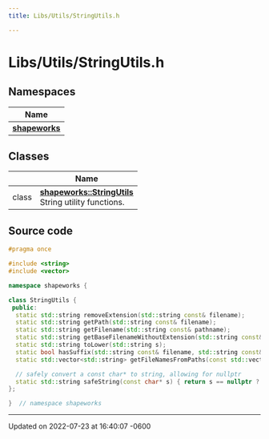 ```yaml
---
title: Libs/Utils/StringUtils.h

---
```


# Libs/Utils/StringUtils.h



## Namespaces

| Name           |
| -------------- |
| **[shapeworks](../Namespaces/namespaceshapeworks.md)**  |

## Classes

|                | Name           |
| -------------- | -------------- |
| class | **[shapeworks::StringUtils](../Classes/classshapeworks_1_1StringUtils.md)** <br>String utility functions.  |




## Source code

```cpp
#pragma once

#include <string>
#include <vector>

namespace shapeworks {

class StringUtils {
 public:
  static std::string removeExtension(std::string const& filename);
  static std::string getPath(std::string const& filename);
  static std::string getFilename(std::string const& pathname);
  static std::string getBaseFilenameWithoutExtension(std::string const& pathname);
  static std::string toLower(std::string s);
  static bool hasSuffix(std::string const& filename, std::string const& suffix);
  static std::vector<std::string> getFileNamesFromPaths(const std::vector<std::string>& paths);

  // safely convert a const char* to string, allowing for nullptr
  static std::string safeString(const char* s) { return s == nullptr ? std::string() : s; }
};

}  // namespace shapeworks
```


-------------------------------

Updated on 2022-07-23 at 16:40:07 -0600
